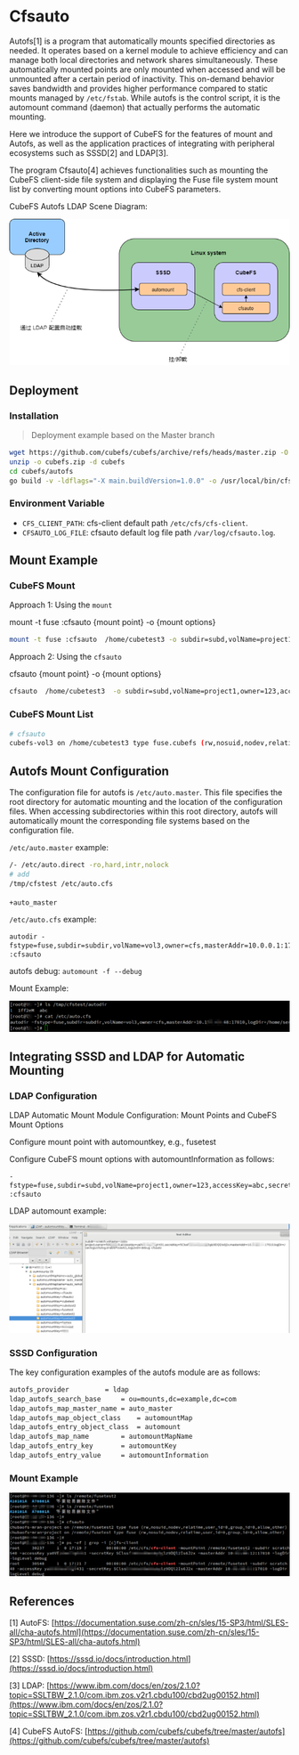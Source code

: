 # Cfsauto

Autofs[1] is a program that automatically mounts specified directories as needed. It operates based on a kernel module to achieve efficiency and can manage both local directories and network shares simultaneously. These automatically mounted points are only mounted when accessed and will be unmounted after a certain period of inactivity. This on-demand behavior saves bandwidth and provides higher performance compared to static mounts managed by `/etc/fstab`. While autofs is the control script, it is the automount command (daemon) that actually performs the automatic mounting.

Here we introduce the support of CubeFS for the features of mount and Autofs, as well as the application practices of integrating with peripheral ecosystems such as SSSD[2] and LDAP[3].

The program Cfsauto[4] achieves functionalities such as mounting the CubeFS client-side file system and displaying the Fuse file system mount list by converting mount options into CubeFS parameters.

CubeFS Autofs LDAP Scene Diagram:

![Scene Diagram](./pic/autofs-1.png)


## Deployment

### Installation

>Deployment example based on the Master branch
```bash
wget https://github.com/cubefs/cubefs/archive/refs/heads/master.zip -O cubefs.zip
unzip -o cubefs.zip -d cubefs
cd cubefs/autofs
go build -v -ldflags="-X main.buildVersion=1.0.0" -o /usr/local/bin/cfsauto
```

### Environment Variable

* `CFS_CLIENT_PATH`: cfs-client default path `/etc/cfs/cfs-client`.
* `CFSAUTO_LOG_FILE`: cfsauto default log file path `/var/log/cfsauto.log`.
## Mount Example

### CubeFS Mount

Approach 1: Using the `mount`

mount -t fuse :cfsauto {mount point} -o {mount options}

```bash
mount -t fuse :cfsauto  /home/cubetest3 -o subdir=subd,volName=project1,owner=123,accessKey=abc,secretKey=xyz,masterAddr=10.0.0.12:17010,logDir=/var/logs/cfs/log,enablePosixACL,logLevel=debug
```

Approach 2: Using the `cfsauto`

cfsauto {mount point} -o {mount options}

```bash
cfsauto  /home/cubetest3  -o subdir=subd,volName=project1,owner=123,accessKey=abc,secretKey=xyz,masterAddr=10.0.0.12:17010,logDir=/var/logs/cfs/log,enablePosixACL,logLevel=debug
```

### CubeFS Mount List

```bash
# cfsauto 
cubefs-vol3 on /home/cubetest3 type fuse.cubefs (rw,nosuid,nodev,relatime,user_id=0,group_id=0,allow_other)
```

## Autofs Mount Configuration

The configuration file for autofs is `/etc/auto.master`. This file specifies the root directory for automatic mounting and the location of the configuration files. When accessing subdirectories within this root directory, autofs will automatically mount the corresponding file systems based on the configuration file.

`/etc/auto.master` example:

```bash
/- /etc/auto.direct -ro,hard,intr,nolock
# add
/tmp/cfstest /etc/auto.cfs

+auto_master
```

`/etc/auto.cfs` example:

```plain
autodir -fstype=fuse,subdir=subdir,volName=vol3,owner=cfs,masterAddr=10.0.0.1:17010,logDir=/home/service/logauto,enablePosixACL,logLever=debug :cfsauto
```

autofs debug: `automount -f --debug`

Mount Example:

![Mount Example](./pic/autofs-2.png)


## Integrating SSSD and LDAP for Automatic Mounting

### LDAP Configuration

LDAP Automatic Mount Module Configuration: Mount Points and CubeFS Mount Options

Configure mount point with automountkey, e.g., fusetest

Configure CubeFS mount options with automountInformation as follows:

```plain
-fstype=fuse,subdir=subd,volName=project1,owner=123,accessKey=abc,secretKey=xyz,masterAddr=10.0.0.12:17010,logDir=/var/logs/cfs/log,enablePosixACL,logLevel=debug :cfsauto
```
LDAP automount example:

![Automount Example](./pic/autofs-3.png)


### SSSD Configuration

The key configuration examples of the autofs module are as follows:

```bash
autofs_provider			= ldap
ldap_autofs_search_base		= ou=mounts,dc=example,dc=com
ldap_autofs_map_master_name	= auto_master
ldap_autofs_map_object_class	= automountMap
ldap_autofs_entry_object_class	= automount
ldap_autofs_map_name		= automountMapName
ldap_autofs_entry_key		= automountKey
ldap_autofs_entry_value		= automountInformation
```

### Mount Example

![mount example](./pic/autofs-4.png)


## References

[1] AutoFS: [https://documentation.suse.com/zh-cn/sles/15-SP3/html/SLES-all/cha-autofs.html](https://documentation.suse.com/zh-cn/sles/15-SP3/html/SLES-all/cha-autofs.html)

[2] SSSD: [https://sssd.io/docs/introduction.html](https://sssd.io/docs/introduction.html)

[3] LDAP: [https://www.ibm.com/docs/en/zos/2.1.0?topic=SSLTBW_2.1.0/com.ibm.zos.v2r1.cbdu100/cbd2ug00152.html](https://www.ibm.com/docs/en/zos/2.1.0?topic=SSLTBW_2.1.0/com.ibm.zos.v2r1.cbdu100/cbd2ug00152.html)

[4] CubeFS AutoFS: [https://github.com/cubefs/cubefs/tree/master/autofs](https://github.com/cubefs/cubefs/tree/master/autofs)

 

